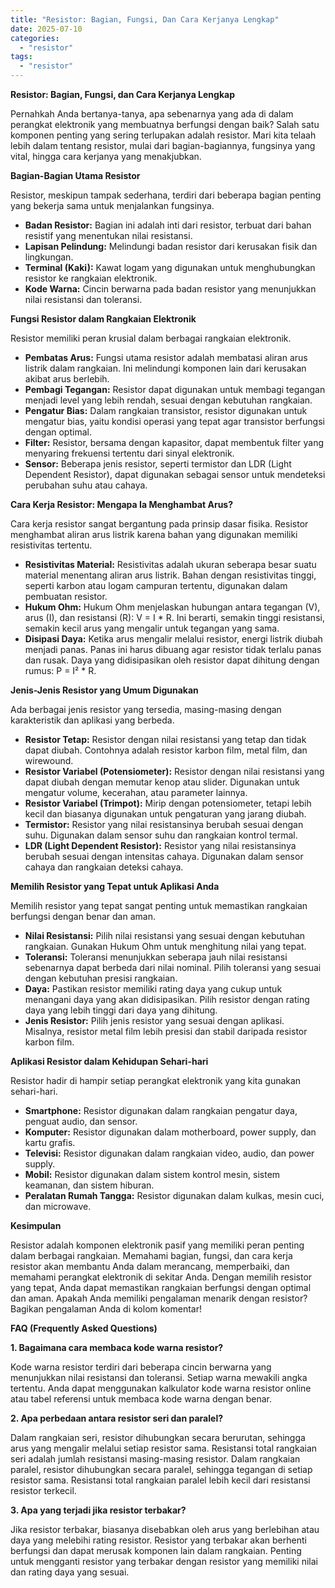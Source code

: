```yaml
---
title: "Resistor: Bagian, Fungsi, Dan Cara Kerjanya Lengkap"
date: 2025-07-10
categories: 
  - "resistor"
tags: 
  - "resistor"
---
```


**Resistor: Bagian, Fungsi, dan Cara Kerjanya Lengkap**

Pernahkah Anda bertanya-tanya, apa sebenarnya yang ada di dalam perangkat elektronik yang membuatnya berfungsi dengan baik? Salah satu komponen penting yang sering terlupakan adalah resistor. Mari kita telaah lebih dalam tentang resistor, mulai dari bagian-bagiannya, fungsinya yang vital, hingga cara kerjanya yang menakjubkan.

**Bagian-Bagian Utama Resistor**

Resistor, meskipun tampak sederhana, terdiri dari beberapa bagian penting yang bekerja sama untuk menjalankan fungsinya.

- **Badan Resistor:** Bagian ini adalah inti dari resistor, terbuat dari bahan resistif yang menentukan nilai resistansi.
- **Lapisan Pelindung:** Melindungi badan resistor dari kerusakan fisik dan lingkungan.
- **Terminal (Kaki):** Kawat logam yang digunakan untuk menghubungkan resistor ke rangkaian elektronik.
- **Kode Warna:** Cincin berwarna pada badan resistor yang menunjukkan nilai resistansi dan toleransi.

**Fungsi Resistor dalam Rangkaian Elektronik**

Resistor memiliki peran krusial dalam berbagai rangkaian elektronik.

- **Pembatas Arus:** Fungsi utama resistor adalah membatasi aliran arus listrik dalam rangkaian. Ini melindungi komponen lain dari kerusakan akibat arus berlebih.
- **Pembagi Tegangan:** Resistor dapat digunakan untuk membagi tegangan menjadi level yang lebih rendah, sesuai dengan kebutuhan rangkaian.
- **Pengatur Bias:** Dalam rangkaian transistor, resistor digunakan untuk mengatur bias, yaitu kondisi operasi yang tepat agar transistor berfungsi dengan optimal.
- **Filter:** Resistor, bersama dengan kapasitor, dapat membentuk filter yang menyaring frekuensi tertentu dari sinyal elektronik.
- **Sensor:** Beberapa jenis resistor, seperti termistor dan LDR (Light Dependent Resistor), dapat digunakan sebagai sensor untuk mendeteksi perubahan suhu atau cahaya.

**Cara Kerja Resistor: Mengapa Ia Menghambat Arus?**

Cara kerja resistor sangat bergantung pada prinsip dasar fisika. Resistor menghambat aliran arus listrik karena bahan yang digunakan memiliki resistivitas tertentu.

- **Resistivitas Material:** Resistivitas adalah ukuran seberapa besar suatu material menentang aliran arus listrik. Bahan dengan resistivitas tinggi, seperti karbon atau logam campuran tertentu, digunakan dalam pembuatan resistor.
- **Hukum Ohm:** Hukum Ohm menjelaskan hubungan antara tegangan (V), arus (I), dan resistansi (R): V = I \* R. Ini berarti, semakin tinggi resistansi, semakin kecil arus yang mengalir untuk tegangan yang sama.
- **Disipasi Daya:** Ketika arus mengalir melalui resistor, energi listrik diubah menjadi panas. Panas ini harus dibuang agar resistor tidak terlalu panas dan rusak. Daya yang didisipasikan oleh resistor dapat dihitung dengan rumus: P = I² \* R.

**Jenis-Jenis Resistor yang Umum Digunakan**

Ada berbagai jenis resistor yang tersedia, masing-masing dengan karakteristik dan aplikasi yang berbeda.

- **Resistor Tetap:** Resistor dengan nilai resistansi yang tetap dan tidak dapat diubah. Contohnya adalah resistor karbon film, metal film, dan wirewound.
- **Resistor Variabel (Potensiometer):** Resistor dengan nilai resistansi yang dapat diubah dengan memutar kenop atau slider. Digunakan untuk mengatur volume, kecerahan, atau parameter lainnya.
- **Resistor Variabel (Trimpot):** Mirip dengan potensiometer, tetapi lebih kecil dan biasanya digunakan untuk pengaturan yang jarang diubah.
- **Termistor:** Resistor yang nilai resistansinya berubah sesuai dengan suhu. Digunakan dalam sensor suhu dan rangkaian kontrol termal.
- **LDR (Light Dependent Resistor):** Resistor yang nilai resistansinya berubah sesuai dengan intensitas cahaya. Digunakan dalam sensor cahaya dan rangkaian deteksi cahaya.

**Memilih Resistor yang Tepat untuk Aplikasi Anda**

Memilih resistor yang tepat sangat penting untuk memastikan rangkaian berfungsi dengan benar dan aman.

- **Nilai Resistansi:** Pilih nilai resistansi yang sesuai dengan kebutuhan rangkaian. Gunakan Hukum Ohm untuk menghitung nilai yang tepat.
- **Toleransi:** Toleransi menunjukkan seberapa jauh nilai resistansi sebenarnya dapat berbeda dari nilai nominal. Pilih toleransi yang sesuai dengan kebutuhan presisi rangkaian.
- **Daya:** Pastikan resistor memiliki rating daya yang cukup untuk menangani daya yang akan didisipasikan. Pilih resistor dengan rating daya yang lebih tinggi dari daya yang dihitung.
- **Jenis Resistor:** Pilih jenis resistor yang sesuai dengan aplikasi. Misalnya, resistor metal film lebih presisi dan stabil daripada resistor karbon film.

**Aplikasi Resistor dalam Kehidupan Sehari-hari**

Resistor hadir di hampir setiap perangkat elektronik yang kita gunakan sehari-hari.

- **Smartphone:** Resistor digunakan dalam rangkaian pengatur daya, penguat audio, dan sensor.
- **Komputer:** Resistor digunakan dalam motherboard, power supply, dan kartu grafis.
- **Televisi:** Resistor digunakan dalam rangkaian video, audio, dan power supply.
- **Mobil:** Resistor digunakan dalam sistem kontrol mesin, sistem keamanan, dan sistem hiburan.
- **Peralatan Rumah Tangga:** Resistor digunakan dalam kulkas, mesin cuci, dan microwave.

**Kesimpulan**

Resistor adalah komponen elektronik pasif yang memiliki peran penting dalam berbagai rangkaian. Memahami bagian, fungsi, dan cara kerja resistor akan membantu Anda dalam merancang, memperbaiki, dan memahami perangkat elektronik di sekitar Anda. Dengan memilih resistor yang tepat, Anda dapat memastikan rangkaian berfungsi dengan optimal dan aman. Apakah Anda memiliki pengalaman menarik dengan resistor? Bagikan pengalaman Anda di kolom komentar!

**FAQ (Frequently Asked Questions)**

**1\. Bagaimana cara membaca kode warna resistor?**

Kode warna resistor terdiri dari beberapa cincin berwarna yang menunjukkan nilai resistansi dan toleransi. Setiap warna mewakili angka tertentu. Anda dapat menggunakan kalkulator kode warna resistor online atau tabel referensi untuk membaca kode warna dengan benar.

**2\. Apa perbedaan antara resistor seri dan paralel?**

Dalam rangkaian seri, resistor dihubungkan secara berurutan, sehingga arus yang mengalir melalui setiap resistor sama. Resistansi total rangkaian seri adalah jumlah resistansi masing-masing resistor. Dalam rangkaian paralel, resistor dihubungkan secara paralel, sehingga tegangan di setiap resistor sama. Resistansi total rangkaian paralel lebih kecil dari resistansi resistor terkecil.

**3\. Apa yang terjadi jika resistor terbakar?**

Jika resistor terbakar, biasanya disebabkan oleh arus yang berlebihan atau daya yang melebihi rating resistor. Resistor yang terbakar akan berhenti berfungsi dan dapat merusak komponen lain dalam rangkaian. Penting untuk mengganti resistor yang terbakar dengan resistor yang memiliki nilai dan rating daya yang sesuai.
